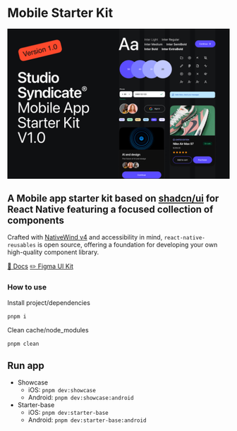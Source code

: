# Mobile Starter Kit

![banner](https://github.com/hellojulian/mobile-starter-kit/blob/main/banner.jpg)

## A Mobile app starter kit based on [shadcn/ui](https://ui.shadcn.com) for React Native featuring a focused collection of components

Crafted with [NativeWind v4](https://www.nativewind.dev/) and accessibility in mind, `react-native-reusables` is open source, offering a foundation for developing your own high-quality component library.

[📖 Docs](https://rnr-docs.vercel.app/)
[✏️ Figma UI Kit](https://www.figma.com/design/bvo3Wk0Vxi5PeiVGgfibJk/Mobile-App-Starter-Kit?node-id=2062-11367&t=aiitMPY486u9rCB1-1
)




### How to use


Install project/dependencies

```bash
pnpm i
```


Clean cache/node_modules

```bash
pnpm clean
```

## Run app

- Showcase
  - iOS: `pnpm dev:showcase`
  - Android: `pnpm dev:showcase:android`
- Starter-base
  - iOS: `pnpm dev:starter-base`
  - Android: `pnpm dev:starter-base:android`


